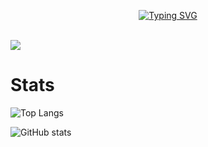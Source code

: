 <p align="center"><a href="https://git.io/typing-svg"><img src="https://readme-typing-svg.demolab.com?font=Fira+Code&weight=600&size=30&duration=3000&pause=1000&color=2C99F7C1&center=true&vCenter=true&width=900&height=100&lines=Hello+World;I'm+Super!" alt="Typing SVG" /></a></p>
<br>

<img src="https://komarev.com/ghpvc/?username=Super1115">

# Stats
![Top Langs](https://github-readme-stats.vercel.app/api/top-langs/?username=Super1115&layout=compact)

![GitHub stats](https://github-readme-stats.vercel.app/api?username=Super1115&show_icons=true&theme=transparentz&rank_icon=github)
